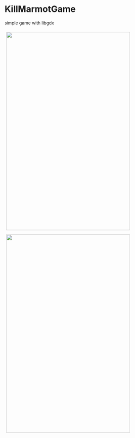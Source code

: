 KillMarmotGame
==============

simple game with libgdx


<img src="https://drive.google.com/file/d/0Bz6ipMTqmWaqWVpRUmIxWTNseDQ" width="400" height="640" hspace="5" vspace="7" alt="">
<img src="https://drive.google.com/file/d/0Bz6ipMTqmWaqV2pMS0RyRlZ6dms" width="400" height="640" hspace="5" vspace="7" alt="">
